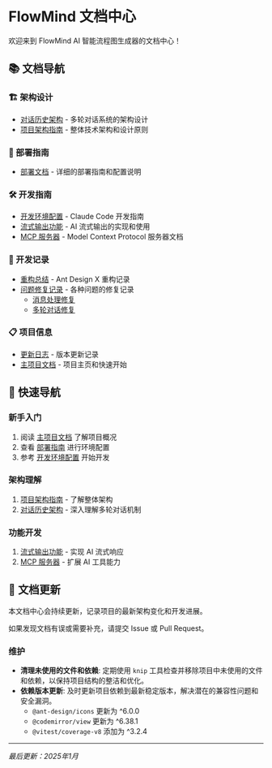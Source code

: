 # FlowMind 文档中心

欢迎来到 FlowMind AI 智能流程图生成器的文档中心！

## 📚 文档导航

### 🏗️ 架构设计

- [对话历史架构](./architecture/conversation-history.md) - 多轮对话系统的架构设计
- [项目架构指南](./architecture/project-guide.md) - 整体技术架构和设计原则

### 🚀 部署指南

- [部署文档](./deployment/deployment.md) - 详细的部署指南和配置说明

### 🛠️ 开发指南

- [开发环境配置](./guides/claude-guide.md) - Claude Code 开发指南
- [流式输出功能](./guides/streaming.md) - AI 流式输出的实现和使用
- [MCP 服务器](./guides/mcp-server.md) - Model Context Protocol 服务器文档

### 🔧 开发记录

- [重构总结](./development/refactoring-summary.md) - Ant Design X 重构记录
- [问题修复记录](./development/fixes/) - 各种问题的修复记录
  - [消息处理修复](./development/fixes/message-processing.md)
  - [多轮对话修复](./development/fixes/multi-turn-conversation.md)

### 📋 项目信息

- [更新日志](./CHANGELOG.md) - 版本更新记录
- [主项目文档](../README.md) - 项目主页和快速开始

## 🎯 快速导航

### 新手入门

1. 阅读 [主项目文档](../README.md) 了解项目概况
2. 查看 [部署指南](./deployment/deployment.md) 进行环境配置
3. 参考 [开发环境配置](./guides/claude-guide.md) 开始开发

### 架构理解

1. [项目架构指南](./architecture/project-guide.md) - 了解整体架构
2. [对话历史架构](./architecture/conversation-history.md) - 深入理解多轮对话机制

### 功能开发

1. [流式输出功能](./guides/streaming.md) - 实现 AI 流式响应
2. [MCP 服务器](./guides/mcp-server.md) - 扩展 AI 工具能力

## 🔄 文档更新

本文档中心会持续更新，记录项目的最新架构变化和开发进展。

如果发现文档有误或需要补充，请提交 Issue 或 Pull Request。

### 维护

- **清理未使用的文件和依赖**: 定期使用 `knip` 工具检查并移除项目中未使用的文件和依赖，以保持项目结构的整洁和优化。
- **依赖版本更新**: 及时更新项目依赖到最新稳定版本，解决潜在的兼容性问题和安全漏洞。
  - `@ant-design/icons` 更新为 ^6.0.0
  - `@codemirror/view` 更新为 ^6.38.1
  - `@vitest/coverage-v8` 添加为 ^3.2.4

---

*最后更新：2025年1月*
